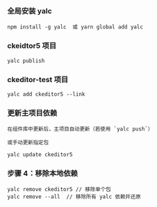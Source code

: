### 全局安装 yalc

```
npm install -g yalc  或 yarn global add yalc
```

### ckeidtor5 项目

```
yalc publish
```

### ckeditor-test 项目

```
yalc add ckeditor5 --link
```

### 更新主项目依赖

```
在组件库中更新后，主项目自动更新（若使用 `yalc push`）

或手动更新指定包

yalc update ckeditor5
```

### 步骤 4：移除本地依赖

```
yalc remove ckeditor5 // 移除单个包
yalc remove --all  // 移除所有 yalc 依赖并还原
```
